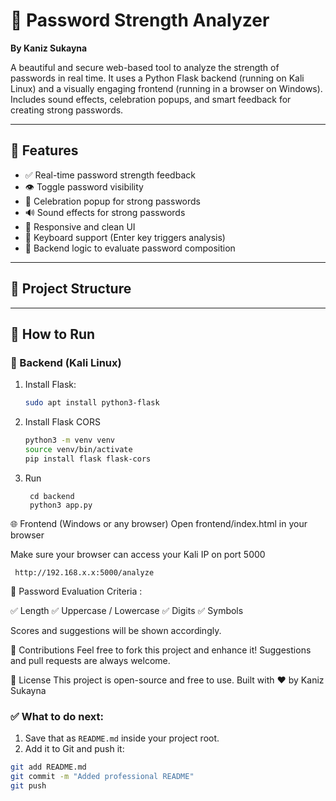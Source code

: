 # 🔐 Password Strength Analyzer  
**By Kaniz Sukayna**

A beautiful and secure web-based tool to analyze the strength of passwords in real time. It uses a Python Flask backend (running on Kali Linux) and a visually engaging frontend (running in a browser on Windows). Includes sound effects, celebration popups, and smart feedback for creating strong passwords.

---

## 🌟 Features

- ✅ Real-time password strength feedback  
- 👁️ Toggle password visibility  
- 🎉 Celebration popup for strong passwords  
- 🔊 Sound effects for strong passwords  
- 📱 Responsive and clean UI  
- 🔄 Keyboard support (Enter key triggers analysis)  
- 🔐 Backend logic to evaluate password composition

---

## 📂 Project Structure


---

## 🚀 How to Run

### 🔧 Backend (Kali Linux)

1. Install Flask:
   ```bash
   sudo apt install python3-flask
2. Install Flask CORS
    ```bash
   python3 -m venv venv
   source venv/bin/activate
   pip install flask flask-cors
3. Run
   ```
    cd backend
    python3 app.py
   
🌐 Frontend (Windows or any browser)
Open frontend/index.html in your browser

Make sure your browser can access your Kali IP on port 5000

```Example:
 http://192.168.x.x:5000/analyze
```
🧪 Password Evaluation Criteria :

✅ Length
✅ Uppercase / Lowercase
✅ Digits
✅ Symbols

Scores and suggestions will be shown accordingly.

🤝 Contributions
Feel free to fork this project and enhance it! Suggestions and pull requests are always welcome.

📜 License
This project is open-source and free to use.
Built with ❤ by Kaniz Sukayna


### ✅ What to do next:

1. Save that as `README.md` inside your project root.
2. Add it to Git and push it:

```bash
git add README.md
git commit -m "Added professional README"
git push
